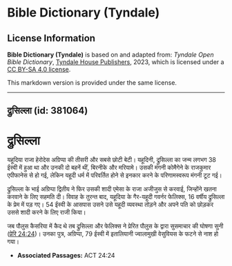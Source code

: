 # Bible Dictionary (Tyndale)

## License Information

**Bible Dictionary (Tyndale)** is based on and adapted from: _Tyndale Open Bible Dictionary_, [Tyndale House Publishers](https://tyndaleopenresources.com/), 2023, which is licensed under a [CC BY-SA 4.0 license](https://creativecommons.org/licenses/by-sa/4.0/legalcode.en).

This markdown version is provided under the same license.



--------------------------------

## द्रुसिल्ला (id: 381064)

द्रुसिल्ला
==========

यहूदिया राजा हेरोदेस अग्रिप्पा की तीसरी और सबसे छोटी बेटी। यहूदिनी, द्रुसिल्ला का जन्म लगभग 38 ईस्वी में हुआ था और उनकी दो बहनें थीं, बिरनीके और मरियामे। उसकी मंगनी कोमैगेने के राजकुमार एपीफानेस से हो गई, लेकिन यहूदी धर्म में परिवर्तित होने से इनकार करने के परिणामस्वरूप मंगनी टूट गई।

द्रुसिल्ला के भाई अग्रिप्पा द्वितीय ने फिर उसकी शादी एमेसा के राजा अजीजुस से करवाई, जिन्होंने खतना करवाने के लिए सहमति दी। विवाह के तुरन्त बाद, यहूदिया के गैर\-यहूदी गवर्नर फेलिक्स, 16 वर्षीय द्रुसिल्ला के प्रेम में पड़ गए। 54 ईस्वी के आसपास उसने उसे यहूदी व्यवस्था तोड़ने और अपने पति को छोड़कर उससे शादी करने के लिए राजी किया।

जब पौलुस कैसरिया में कैद थे तब द्रुसिल्ला और फेलिक्स ने प्रेरित पौलुस के द्वारा सुसमाचार की घोषणा सुनी ([प्रेरि 24:24](https://ref.ly/Acts24:24))। उनका पुत्र, अग्रिप्पा, 79 ईस्वी में इतालियानी ज्वालामुखी वेसुवियस के फटने से नाश हो गया।

* **Associated Passages:** ACT 24:24

